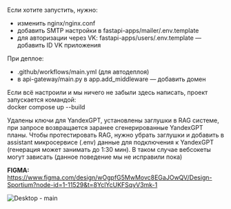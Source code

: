 Если хотите запустить, нужно:  
- изменить nginx/nginx.conf  
- добавить SMTP настройки в fastapi-apps/mailer/.env.template  
- для авторизации через VK: fastapi-apps/users/.env.template — добавить ID VK приложения  

При деплое:  
- .github/workflows/main.yml (для автодеплоя)  
- в api-gateway/main.py в app.add_middleware — добавить домен  

Если всё настроили и мы ничего не забыли здесь написать, проект запускается командой:  
docker compose up --build

Удалены ключи для YandexGPT, установлены заглушки в RAG системе, при запросе возвращается заранее сгенерированные YandexGPT планы. Чтобы протестировать RAG, нужно убрать заглушки и добавить в assistant микросервисе (.env) данные для подключения к YandexGPT (генерация может занимать до 1:30 мин). В таком случае вебсокеты могут зависать (данное поведение мы не исправили пока)

**FIGMA:**  
https://www.figma.com/design/wOgpfG5MwMovc8EGaJOwQV/Design-Sportium?node-id=1-11529&t=8YclYcUKFSqyV3mk-1

![Desktop - main](https://github.com/user-attachments/assets/3ec1284f-17ef-4bde-86ce-3c81931e26fd)
